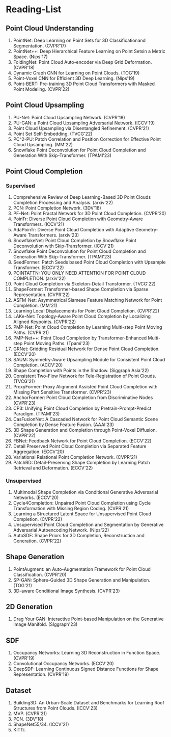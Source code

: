 # Reading-List

## Point Cloud Understanding
1. PointNet: Deep Learning on Point Sets for 3D Classificationand Segmentation. (CVPR'17)
2. PointNet++: Deep Hierarchical Feature Learning on Point Setsin a Metric Space. (Nips'17)
3. FoldingNet: Point Cloud Auto-encoder via Deep Grid Deformation. (CVPR'18)
4. Dynamic Graph CNN for Learning on Point Clouds. (TOG'19)
5. Point-Voxel CNN for Efficient 3D Deep Learning. (Nips'19)
6. Point-BERT: Pre-training 3D Point Cloud Transformers with Masked Point Modeling. (CVPR'22)

## Point Cloud Upsampling
1. PU-Net: Point Cloud Upsampling Network. (CVPR'18)
2. PU-GAN: a Point Cloud Upsampling Adversarial Network. (ICCV'19)
3. Point Cloud Upsampling via Disentangled Refinement. (CVPR'21)
4. Point Set Self-Embedding. (TVCG'22)
5. PC^2-PU: Patch Correlation and Position Correction for Effective Point Cloud Upsampling. (MM'22)
6. Snowflake Point Deconvolution for Point Cloud Completion and Generation With Skip-Transformer. (TPAMI'23)
## Point Cloud Completion
### Supervised
1. Comprehensive Review of Deep Learning-Based 3D Point Clouds Completion Processing and Analysis. (arxiv'22)
2. PCN: Point Completion Network. (3DV'18)
3. PF-Net: Point Fractal Network for 3D Point Cloud Completion. (CVPR'20)
4. PoinTr: Diverse Point Cloud Completion with Geometry-Aware Transformers. (ICCV'21)
5. AdaPoinTr: Diverse Point Cloud Completion with Adaptive Geometry-Aware Transformers. (arxiv'23)
6. SnowflakeNet: Point Cloud Completion by Snowflake Point Deconvolution with Skip-Transformer. (ICCV'21)
7. Snowflake Point Deconvolution for Point Cloud Completion and Generation With Skip-Transformer. (TPAMI'23)
8. SeedFormer: Patch Seeds based Point Cloud Completion with Upsample Transformer. (ECCV'22)
9. POINTATTN: YOU ONLY NEED ATTENTION FOR POINT CLOUD COMPLETION. (arxiv'22)
10. Point Cloud Completion via Skeleton-Detail Transformer. (TVCG'22)
11. ShapeFormer: Transformer-based Shape Completion via Sparse Representation. (CVPR'22)
12. ASFM-Net: Asymmetrical Siamese Feature Matching Network for Point Completion. (MM'21)
13. Learning Local Displacements for Point Cloud Completion. (CVPR'22)
14. LAKe-Net: Topology-Aware Point Cloud Completion by Localizing Aligned Keypoints. (CVPR'22)
15. PMP-Net: Point Cloud Completion by Learning Multi-step Point Moving Paths. (CVPR'21)
16. PMP-Net++: Point Cloud Completion by Transformer-Enhanced Multi-step Point Moving Paths. (Tpami'23)
17. GRNet: Gridding Residual Network for Dense Point Cloud Completion. (ECCV'20)
18. SAUM: Symmetry-Aware Upsampling Module for Consistent Point Cloud Completion. (ACCV'20)
19. Shape Completion with Points in the Shadow. (Siggraph Asia'22)
20. Consistent Two-Flow Network for Tele-Registration of Point Clouds. (TVCG'21)
21. ProxyFormer: Proxy Alignment Assisted Point Cloud Completion with Missing Part Sensitive Transformer. (CVPR'23)
22. AnchorFormer: Point Cloud Completion from Discriminative Nodes  (CVPR'23)
23. CP3: Unifying Point Cloud Completion by Pretrain-Prompt-Predict Paradigm. (TPAMI'23)
24. CasFusionNet: A Cascaded Network for Point Cloud Semantic Scene Completion by Dense Feature Fusion. (AAAI'23)
25. 3D Shape Generation and Completion through Point-Voxel Diffusion. (CVPR'22)
26. FBNet: Feedback Network for Point Cloud Completion. (ECCV'22)
27. Detail Preserved Point Cloud Completion via Separated Feature Aggregation. (ECCV'20)
28. Variational Relational Point Completion Network. (CVPR'21)
29. PatchRD: Detail-Preserving Shape Completion by Learning Patch Retrieval and Deformation. (ECCV'22)

### Unsupervised
1. Multimodal Shape Completion via Conditional Generative Adversarial Networks. (ECCV'20)
2. Cycle4Completion: Unpaired Point Cloud Completion using Cycle Transformation with Missing Region Coding. (CVPR'21)
3. Learning a Structured Latent Space for Unsupervised Point Cloud Completion. (CVPR'22)
4. Unsupervised Point Cloud Completion and Segmentation by Generative Adversarial Autoencoding Network. (Nips'22)
5. AutoSDF: Shape Priors for 3D Completion, Reconstruction and Generation. (CVPR'22)
## Shape Generation
1. PointAugment: an Auto-Augmentation Framework for Point Cloud Classification. (CVPR'20)
2. SP-GAN: Sphere-Guided 3D Shape Generation and Manipulation. (TOG'21)
3. 3D-aware Conditional Image Synthesis. (CVPR'23)

## 2D Generation
1. Drag Your GAN: Interactive Point-based Manipulation on the Generative Image Manifold. (SIggraph'23)

## SDF
1. Occupancy Networks: Learning 3D Reconstruction in Function Space. (CVPR'19)
2. Convolutional Occupancy Networks. (ECCV'20)
3. DeepSDF: Learning Continuous Signed Distance Functions for Shape Representation. (CVPR'19)

## Dataset
1. Building3D: An Urban-Scale Dataset and Benchmarks for Learning Roof Structures from Point Clouds. (ICCV'23)
2. MVP. (CVPR'21)
3. PCN. (3DV'18)
4. ShapeNet55/34. (ICCV'21)
5. KiTTi.
